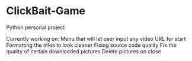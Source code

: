 # ClickBait-Game
Python personal project

Currently working on:
	Menu that will let user input any video URL for start
	Formatting the titles to look cleaner
	Fixing source code quality
	Fix the quality of certain downloaded pictures
	Delete pictures on close

	